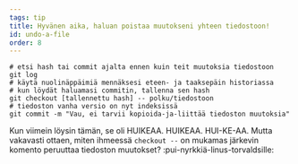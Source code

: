 ```yaml
---
tags: tip
title: Hyvänen aika, haluan poistaa muutokseni yhteen tiedostoon!
id: undo-a-file
order: 8
---
```


```git
# etsi hash tai commit ajalta ennen kuin teit muutoksia tiedostoon
git log
# käytä nuolinäppäimiä mennäksesi eteen- ja taaksepäin historiassa
# kun löydät haluamasi commitin, tallenna sen hash
git checkout [tallennettu hash] -- polku/tiedostoon
# tiedoston vanha versio on nyt indeksissä
git commit -m "Vau, ei tarvii kopioida-ja-liittää tiedoston muutoksia"
```

Kun viimein löysin tämän, se oli HUIKEAA. HUIKEAA. HUI-KE-AA. Mutta vakavasti ottaen, miten ihmeessä `checkout --` on mukamas järkevin komento peruuttaa tiedoston muutokset? :pui-nyrkkiä-linus-torvaldsille: